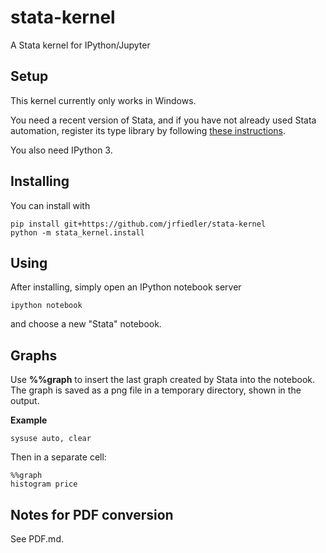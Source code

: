 # stata-kernel
A Stata kernel for IPython/Jupyter

## Setup
This kernel currently only works in Windows.

You need a recent version of Stata, 
and if you have not already used Stata automation, register its type library 
by following [these instructions](http://www.stata.com/automation/#createmsapp).

You also need IPython 3.

## Installing
You can install with

    pip install git+https://github.com/jrfiedler/stata-kernel
    python -m stata_kernel.install
	
## Using
After installing, simply open an IPython notebook server

    ipython notebook
	
and choose a new "Stata" notebook.

## Graphs
  
Use **%%graph** to insert the last graph created by Stata into the notebook.
The graph is saved as a png file in a temporary directory, shown in the output.

**Example**

    sysuse auto, clear

Then in a separate cell:

    %%graph   
    histogram price

## Notes for PDF conversion

See PDF.md.